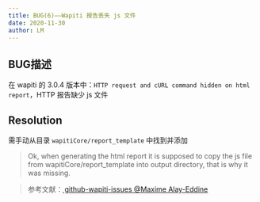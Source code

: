 ```yaml
---
title: BUG(6)——Wapiti 报告丢失 js 文件
date: 2020-11-30
author: LM
---
```


## BUG描述

在 wapiti 的 3.0.4 版本中：`HTTP request and cURL command hidden on html report`，HTTP 报告缺少 js 文件

## Resolution

需手动从目录 `wapitiCore/report_template` 中找到并添加

> Ok, when generating the html report it is supposed to copy the js file from wapitiCore/report_template into output directory, that is why it was missing.

> 参考文献：[ github-wapiti-issues @Maxime Alay-Eddine ](https://github.com/wapiti-scanner/wapiti/issues/86)
